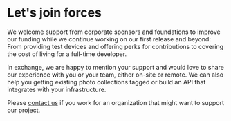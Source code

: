 # Let's join forces

We welcome support from corporate sponsors and foundations to improve our funding while we continue working on 
our first release and beyond: From providing test devices and offering perks for contributions to covering the 
cost of living for a full-time developer.

In exchange, we are happy to mention your support and would love to share our experience with you or your team, 
either on-site or remote. We can also help you getting existing photo collections tagged or build an API that 
integrates with your infrastructure.

Please [contact us](mailto:hello@photoprism.org) if you work for an organization that might want to support our project.
